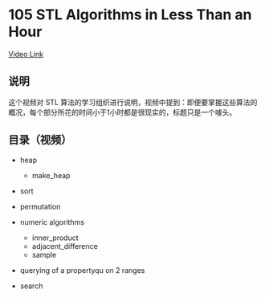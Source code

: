 #  105 STL Algorithms in Less Than an Hour

[Video Link](https://www.bilibili.com/video/av46316166?from=search&seid=16850541774524193645)

## 说明

这个视频对 STL 算法的学习组织进行说明，视频中提到：即便要掌握这些算法的概况，每个部分所花的时间小于1小时都是很现实的，标题只是一个噱头。
## 目录（视频）

* heap 

    * make_heap

* sort

* permutation

* numeric algorithms

    * inner_product
    * adjacent_difference
    * sample

* querying of a propertyqu on 2 ranges

*  search